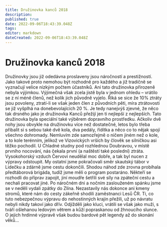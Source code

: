 ```yaml
---
title: Družinovka kanců 2018
description: 
published: true
date: 2022-09-06T18:43:39.048Z
tags: 
editor: markdown
dateCreated: 2022-09-06T18:43:39.048Z
---
```


# Družinovka kanců 2018
Družinovky jsou již odedávna proslaveny jsou náročností a prestižností. Jako takové proto nemohou být rozhodně pro každého a již tradičně se vyznačují velice nízkým počtem účastníků. Ani tato družinovka přirozeně nebyla výjimkou. Výjimečná však zcela jistě byla v jednom ohledu – vrátilo se z ní méně členů, než kolik jich původně vyjelo. Říká se sice že 10% ztráty jsou povoleny, ztratí-li se však jeden člen z původních pěti, míra ztrátovosti se již vyšplhá na donebevolajících 20 %. Je tedy nanejvýš zjevné, že něco tak drsného jako je družinovka Kanců přežijí jen ti nejlepší z nejlepších. Tato družinovka byla speciální také výběrem dopravního prostředku. Ačkoliv dvě nohy jsou obvykle na družinovku více než dostatečné, letos bylo třeba přibalit si s sebou také dvě kola, dva pedály, řídítka a něco co to nějak spojí všechno dohromady. Nemluvím zde samozřejmě o ničem jiném než o kole, a to kole terénním, jelikož ve Vizovických vrších by člověk se silničkou asi těžko pochodil. U Chladné studny pod rozhlednou Doubravou, v místě prvního nocování, nás čekala první (a naštěstí také poslední) ztráta. Vysokohorský vzduch Červovi neudělal moc dobře, a tak byl nucen z výpravy odstoupit. My ostatní jsme pokračovali směr skautský tábor v Lidečku a zdárně jsme cestu dokončili. Shodou náhod zde zrovna probíhala předtáborová brigáda, tudíž jsme měli o program postaráno. Někteří se rozhodli do příprav zapojit, jiní moudře šetřili své síly na zpáteční cestu a nechali pracovat jiné. Po náročném dni a nočním zaslouženém spánku jsme se v neděli vydali zpátky do Zlína. Nezastavily nás dokonce ani kmeny stromů, které nám do cesty zákeřně shodili zaměstnanci Lesů ČR. Ti, co tuto nebezpečnou výpravu do nehostinných krajin přežili, už po návratu nebyli nikdy takoví jako dřív. Odjížděli jako kluci, vrátili se však jako muži, s tváří ošlehanou ledovým větrem a kůží popraskanou od žhnoucího slunce. O jejich hrdinné výpravě však budou bardové pět legendy až do skonání věků…
